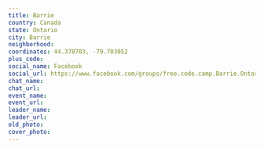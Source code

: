 ```yaml
---
title: Barrie
country: Canada
state: Ontario
city: Barrie
neighborhood: 
coordinates: 44.378703, -79.703052
plus_code:
social_name: Facebook
social_url: https://www.facebook.com/groups/free.code.camp.Barrie.Ontario
chat_name:
chat_url:
event_name:
event_url:
leader_name:
leader_url:
old_photo: 
cover_photo:
---
```

